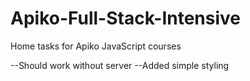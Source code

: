 # Apiko-Full-Stack-Intensive
Home tasks for Apiko JavaScript courses

--Should work without server
--Added simple styling
